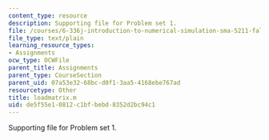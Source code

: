 ```yaml
---
content_type: resource
description: Supporting file for Problem set 1.
file: /courses/6-336j-introduction-to-numerical-simulation-sma-5211-fall-2003/de5f55e10812c1bfbebd8352d2bc94c1_loadmatrix.m
file_type: text/plain
learning_resource_types:
- Assignments
ocw_type: OCWFile
parent_title: Assignments
parent_type: CourseSection
parent_uid: 07a53e32-68bc-d0f1-3aa5-4168ebe767ad
resourcetype: Other
title: loadmatrix.m
uid: de5f55e1-0812-c1bf-bebd-8352d2bc94c1
---
```

Supporting file for Problem set 1.

